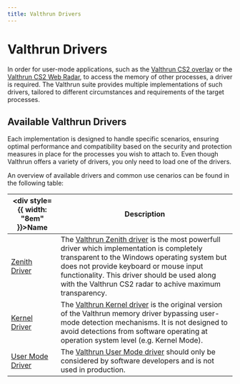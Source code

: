 ```yaml
---
title: Valthrun Drivers
---
```


# Valthrun Drivers

In order for user-mode applications, such as the [Valthrun CS2 overlay](../applications/cs2_overlay) or the [Valthrun CS2 Web Radar](../applications/cs2_radar_standalone), to access the memory of other processes, a driver is required. The Valthrun suite provides multiple implementations of such drivers, tailored to different circumstances and requirements of the target processes.

## Available Valthrun Drivers

Each implementation is designed to handle specific scenarios, ensuring optimal performance and compatibility based on the security and protection measures in place for the processes you wish to attach to. Even though Valthrun offers a variety of drivers, you only need to load one of the drivers.

An overview of available drivers and common use cenarios can be found in the following table:

| <div style={{ width: "8em" }}>Name</div> | Description                                                                                                                                                                                                                                                                                                 |
| ---------------------------------------- | ----------------------------------------------------------------------------------------------------------------------------------------------------------------------------------------------------------------------------------------------------------------------------------------------------------- |
| [Zenith Driver](./zenith)                | The [Valthrun Zenith driver](./zenith) is the most powerfull driver which implementation is completely transparent to the Windows operating system but does not provide keyboard or mouse input functionality. This driver should be used along with the Valthrun CS2 radar to achive maximum transparency. |
| [Kernel Driver](./kernel)                | The [Valthrun Kernel driver](./kernel) is the original version of the Valthrun memory driver bypassing user-mode detection mechanisms. It is not designed to avoid detections from software operating at operation system level (e.g. Kernel Mode).                                                         |
| [User Mode Driver](./user_mode)          | The [Valthrun User Mode driver](./user_mode) should only be considered by software developers and is not used in production.                                                                                                                                                                                |
